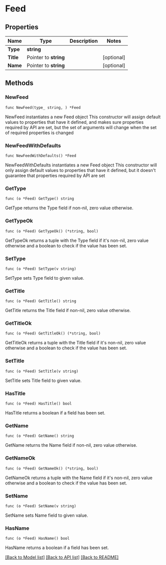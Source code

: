 # Feed

## Properties

Name | Type | Description | Notes
------------ | ------------- | ------------- | -------------
**Type** | **string** |  | 
**Title** | Pointer to **string** |  | [optional] 
**Name** | Pointer to **string** |  | [optional] 

## Methods

### NewFeed

`func NewFeed(type_ string, ) *Feed`

NewFeed instantiates a new Feed object
This constructor will assign default values to properties that have it defined,
and makes sure properties required by API are set, but the set of arguments
will change when the set of required properties is changed

### NewFeedWithDefaults

`func NewFeedWithDefaults() *Feed`

NewFeedWithDefaults instantiates a new Feed object
This constructor will only assign default values to properties that have it defined,
but it doesn't guarantee that properties required by API are set

### GetType

`func (o *Feed) GetType() string`

GetType returns the Type field if non-nil, zero value otherwise.

### GetTypeOk

`func (o *Feed) GetTypeOk() (*string, bool)`

GetTypeOk returns a tuple with the Type field if it's non-nil, zero value otherwise
and a boolean to check if the value has been set.

### SetType

`func (o *Feed) SetType(v string)`

SetType sets Type field to given value.


### GetTitle

`func (o *Feed) GetTitle() string`

GetTitle returns the Title field if non-nil, zero value otherwise.

### GetTitleOk

`func (o *Feed) GetTitleOk() (*string, bool)`

GetTitleOk returns a tuple with the Title field if it's non-nil, zero value otherwise
and a boolean to check if the value has been set.

### SetTitle

`func (o *Feed) SetTitle(v string)`

SetTitle sets Title field to given value.

### HasTitle

`func (o *Feed) HasTitle() bool`

HasTitle returns a boolean if a field has been set.

### GetName

`func (o *Feed) GetName() string`

GetName returns the Name field if non-nil, zero value otherwise.

### GetNameOk

`func (o *Feed) GetNameOk() (*string, bool)`

GetNameOk returns a tuple with the Name field if it's non-nil, zero value otherwise
and a boolean to check if the value has been set.

### SetName

`func (o *Feed) SetName(v string)`

SetName sets Name field to given value.

### HasName

`func (o *Feed) HasName() bool`

HasName returns a boolean if a field has been set.


[[Back to Model list]](../README.md#documentation-for-models) [[Back to API list]](../README.md#documentation-for-api-endpoints) [[Back to README]](../README.md)


